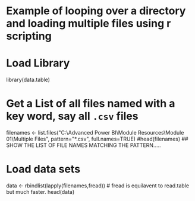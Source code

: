 # Example of looping over a directory and loading multiple files using r scripting

# Load Library
library(data.table)

# Get a List of all files named with a key word, say all `.csv` files
  filenames <- list.files("C:\\Advanced Power BI\\Module Resources\\Module 01\\Multiple Files", pattern="*.csv", full.names=TRUE)
  #head(filenames) ## SHOW THE LIST OF FILE NAMES MATCHING THE PATTERN.....
# Load data sets
  data <- rbindlist(lapply(filenames,fread)) # fread is equilavent to read.table but much faster.
  head(data)
